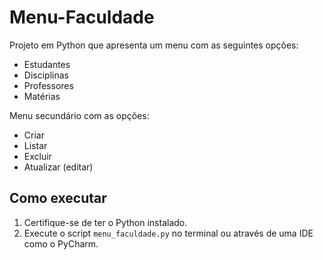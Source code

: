 # Menu-Faculdade

Projeto em Python que apresenta um menu com as seguintes opções:
- Estudantes
- Disciplinas
- Professores
- Matérias

Menu secundário com as opções:
- Criar
- Listar
- Excluir
- Atualizar (editar)

## Como executar

1. Certifique-se de ter o Python instalado.
2. Execute o script `menu_faculdade.py` no terminal ou através de uma IDE como o PyCharm.
